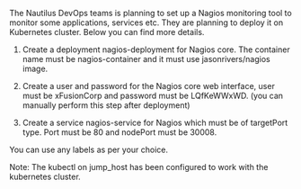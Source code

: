 The Nautilus DevOps teams is planning to set up a Nagios monitoring tool to monitor some applications, services etc. They are planning to deploy it on Kubernetes cluster. Below you can find more details.

1) Create a deployment nagios-deployment for Nagios core. The container name must be nagios-container and it must use jasonrivers/nagios image.

2) Create a user and password for the Nagios core web interface, user must be xFusionCorp and password must be LQfKeWWxWD. (you can manually perform this step after deployment)

3) Create a service nagios-service for Nagios which must be of targetPort type. Port must be 80 and nodePort must be 30008.

You can use any labels as per your choice.

Note: The kubectl on jump_host has been configured to work with the kubernetes cluster.